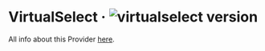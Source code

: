 # VirtualSelect · ![virtualselect version](https://img.shields.io/badge/version-v1.0.45-informational)

All info about this Provider <a href="https://sa-si-dev.github.io/virtual-select/#/">here</a>.
